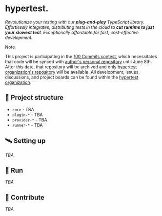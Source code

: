 # hypertest.

_Revolutionize your testing with our **plug-and-play** TypeScript library. Effortlessly integrates, distributing tests in the cloud to **cut runtime to just your slowest test**. Exceptionally affordable for fast, cost-effective development._

> [!NOTE]
> This project is participating in the [100 Commits contest](https://100commitow.pl), which necessitates that code will be synced with [author's personal repository](https://github.com/marcinlesek/hypertest) until June 8th. After this date, that repository will be archived and only [hypertest organization's repository](https://github.com/hypertest-cloud/hypertest) will be available. All development, issues, discussions, and project boards can be found within the [hypertest organization](https://github.com/hypertest-cloud).

## :scroll: Project structure

- `core` - TBA
- `plugin-*` - TBA
- `provider-*` - TBA
- `runner-*` - TBA

## :artificial_satellite: Setting up

_TBA_

## :test_tube: Run

_TBA_

## :handshake: Contribute

_TBA_
